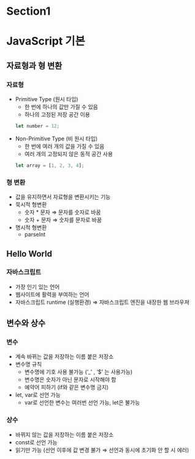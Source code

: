 # Section1

# JavaScript 기본

## 자료형과 형 변환

### 자료형

- Primitive Type (원시 타입)
  - 한 번에 하나의 값만 가질 수 있음
  - 하나의 고정된 저장 공간 이용
  ```jsx
  let number = 12;
  ```
- Non-Primitive Type (비 원시 타입)
  - 한 번에 여러 개의 값을 가질 수 있음
  - 여러 개의 고정되지 않은 동적 공간 사용
  ```jsx
  let array = [1, 2, 3, 4];
  ```

### 형 변환

- 값을 유지하면서 자료형을 변환시키는 기능
- 묵시적 형변환
  - 숫자 \* 문자 ⇒ 문자를 숫자로 바꿈
  - 숫자 + 문자 ⇒ 숫자를 문자로 바꿈
- 명시적 형변환
  - parseInt

## Hello World

### 자바스크립트

- 가장 인기 있는 언어
- 웹사이트에 활력을 부여하는 언어
- 자바스크립트 runtime (실행환경) ⇒ 자바스크립트 엔진을 내장한 웹 브라우져

## 변수와 상수

### 변수

- 계속 바뀌는 값을 저장하는 이름 붙은 저장소
- 변수명 규칙
  - 변수명에 기호 사용 불가능 (’\_’ , ‘$’ 는 사용가능)
  - 변수명은 숫자가 아닌 문자로 시작해야 함
  - 예약어 피하기 (if와 같은 변수명 금지)
- let, var로 선언 가능
  - var로 선언한 변수는 여러번 선언 가능, let은 불가능

### 상수

- 바뀌지 않는 값을 저장하는 이름 붙은 저장소
- const로 선언 가능
- 읽기만 가능 (선언 이후에 값 변경 불가 ⇒ 선언과 동시에 초기화 안 할 시 에러)
